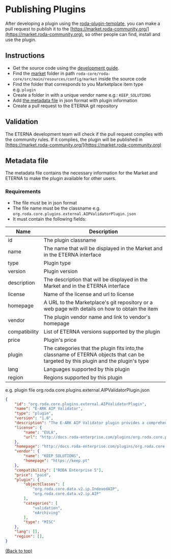 <div name="top">

# Publishing Plugins

After developing a plugin using the [roda-plugin-template](https://github.com/keeps/roda-plugin-template), you can make 
a pull request to publish it to the [https://market.roda-community.org/](https://market.roda-community.org), so other 
people can find, install and use the plugin.

## Instructions
- Get the source code using the [development guide](./Developers_Guide.md).
- Find the [market](../roda-core/roda-core/src/main/resources/config/market) folder in path `roda-core/roda-core/src/main/resources/config/market` inside the source code
- Find the folder that corresponds to you Marketplace item type e.g.:`plugin`
- Create a folder in with a unique vendor name e.g.: `KEEP_SOLUTIONS`
- Add [the metadata file](#metadata-file) in json format with plugin information
- Create a pull request to the ETERNA git repository

## Validation
The ETERNA development team will check if the pull request complies with the community rules. 
If it complies, the plugin will be published in [https://market.roda-community.org/](https://market.roda-community.org)

## Metadata file

The metadata file contains the necessary information for the Market and ETERNA to make the plugin available for other users.

### Requirements
- The file must be in json format
- The file name must be the classname e.g. `org.roda.core.plugins.external.AIPValidatorPlugin.json`
- It must contain the following fields:

| Name          | Description                                                                                                                      |
|---------------|----------------------------------------------------------------------------------------------------------------------------------|
| id            | The plugin  classname                                                                                                            |
| name          | The name that will be displayed in the Market and in the ETERNA interface                                                          |
| type          | Plugin  type                                                                                                                     |
| version       | Plugin version                                                                                                                   |
| description   | The description that will be displayed in the Market and in the ETERNA interface                                                   |
| license       | Name of the license and url to license                                                                                           |
| homepage      | A URL to the Marketplace's git repository or a web page with details on how to obtain the item                                   |
| vendor        | The plugin vendor name and link to vendor's homepage                                                                             |
| compatibility | List of ETERNA versions supported by the plugin                                                                                    |
| price         | Plugin's price                                                                                                                   |
| plugin        | The categories that the plugin fits into,the classname of ETERNA objects that can be targeted by this plugin and the plugin's type |
| lang          | Languages supported by this plugin                                                                                               |
| region        | Regions supported by this plugin                                                                                                 |


e.g. plugin file org.roda.core.plugins.external.AIPValidatorPlugin.json
```json
{
    "id": "org.roda.core.plugins.external.AIPValidatorPlugin",
    "name": "E-ARK AIP Validator",
    "type": "plugin",
    "version": "1.0",
    "description": "The E-ARK AIP Validator plugin provides a comprehensive evaluation to ensure that AIPs meet the requirements outlined in the E-ARK specification, version 2.0.4.",
    "license": {
        "name": "EULA",
        "url": "http://docs.roda-enterprise.com/plugins/org.roda.core.plugins.external.AIPValidatorPlugin/LICENSE.html"
    },
    "homepage": "http://docs.roda-enterprise.com/plugins/org.roda.core.plugins.external.AIPValidatorPlugin",
    "vendor": {
        "name": "KEEP SOLUTIONS",
        "homepage": "https://keep.pt"
    },
    "compatibility": ["RODA Enterprise 5"],
    "price": "paid",
    "plugin": {
        "objectClasses": [
            "org.roda.core.data.v2.ip.IndexedAIP",
            "org.roda.core.data.v2.ip.AIP"
        ],
        "categories": [
            "validation",
            "eArchiving"
        ],
        "type": "MISC"
    },
    "lang": [],
    "region": [],
}
```
[(Back to top)](#top)
